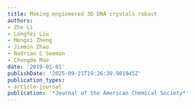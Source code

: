 ```yaml
---
title: Making engineered 3D DNA crystals robust
authors:
- Zhe Li
- Longfei Liu
- Mengxi Zheng
- Jiemin Zhao
- Nadrian C Seeman
- Chengde Mao
date: '2019-01-01'
publishDate: '2025-09-21T19:26:39.981945Z'
publication_types:
- article-journal
publication: '*Journal of the American Chemical Society*'
---
```

